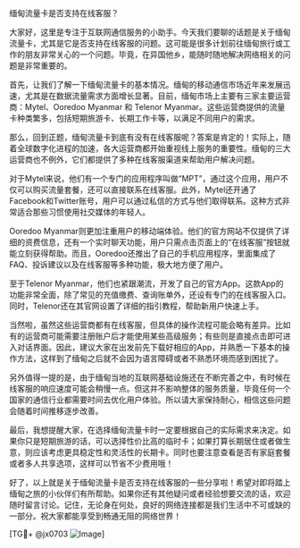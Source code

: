 缅甸流量卡是否支持在线客服？

大家好，这里是专注于互联网通信服务的小助手。今天我们要聊的话题是关于缅甸流量卡，尤其是它是否支持在线客服的问题。这可能是很多计划前往缅甸旅行或工作的朋友非常关心的一个问题。毕竟，在异国他乡，能随时随地解决网络相关的问题是非常重要的。

首先，让我们了解一下缅甸流量卡的基本情况。缅甸的移动通信市场近年来发展迅速，尤其是在数据流量需求方面增长显著。目前，缅甸市场上主要有三家主要运营商：Mytel、Ooredoo Myanmar 和 Telenor Myanmar。这些运营商提供的流量卡种类繁多，包括短期旅游卡、长期工作卡等，以满足不同用户的需求。

那么，回到正题，缅甸流量卡到底有没有在线客服呢？答案是肯定的！实际上，随着全球数字化进程的加速，各大运营商都开始重视线上服务的重要性。缅甸的三大运营商也不例外，它们都提供了多种在线客服渠道来帮助用户解决问题。

对于Mytel来说，他们有一个专门的应用程序叫做“MPT”，通过这个应用，用户不仅可以购买流量套餐，还可以直接联系在线客服。此外，Mytel还开通了Facebook和Twitter账号，用户可以通过私信的方式与他们取得联系。这种方式非常适合那些习惯使用社交媒体的年轻人。

Ooredoo Myanmar则更加注重用户的移动端体验。他们的官方网站不仅提供了详细的资费信息，还有一个实时聊天功能，用户只需点击页面上的“在线客服”按钮就能立刻获得帮助。而且，Ooredoo还推出了自己的手机应用程序，里面集成了FAQ、投诉建议以及在线客服等多种功能，极大地方便了用户。

至于Telenor Myanmar，他们也紧跟潮流，开发了自己的官方App。这款App的功能非常全面，除了常见的充值缴费、查询账单外，还设有专门的在线客服入口。同时，Telenor还在其官网设置了详细的指引教程，帮助新用户快速上手。

当然啦，虽然这些运营商都有在线客服，但具体的操作流程可能会略有差异。比如有的运营商可能需要注册账户后才能使用某些高级服务；有些则是直接点击即可进入对话界面。因此，建议大家在出发前先下载好相应的App，并熟悉一下基本的操作方法，这样到了缅甸之后就不会因为语言障碍或者不熟悉环境而感到困扰了。

另外值得一提的是，由于缅甸当地的互联网基础设施还在不断完善之中，有时候在线客服的响应速度可能会稍慢一点。但这并不影响整体的服务质量，毕竟任何一个国家的通信行业都需要时间去优化用户体验。所以请大家保持耐心，相信这些问题会随着时间推移逐步改善。

最后，我想提醒大家，在选择缅甸流量卡时一定要根据自己的实际需求来决定。如果你只是短期旅游的话，可以选择性价比高的临时卡；如果打算长期居住或者做生意，则应该考虑更具稳定性和灵活性的长期卡。同时也要注意查看是否有家庭套餐或者多人共享选项，这样可以节省不少费用哦！

好了，以上就是关于缅甸流量卡是否支持在线客服的一些分享啦！希望对即将踏上缅甸之旅的小伙伴们有所帮助。如果你还有其他疑问或者经验想要交流的话，欢迎随时留言讨论。记住，无论身在何处，良好的网络连接都是我们生活中不可或缺的一部分。祝大家都能享受到畅通无阻的网络世界！

[TG💪+ @jx0703 ![Image](https://github.com/user-attachments/assets/dbca1d08-cadb-493c-b0ec-ad6f7a83f270)]